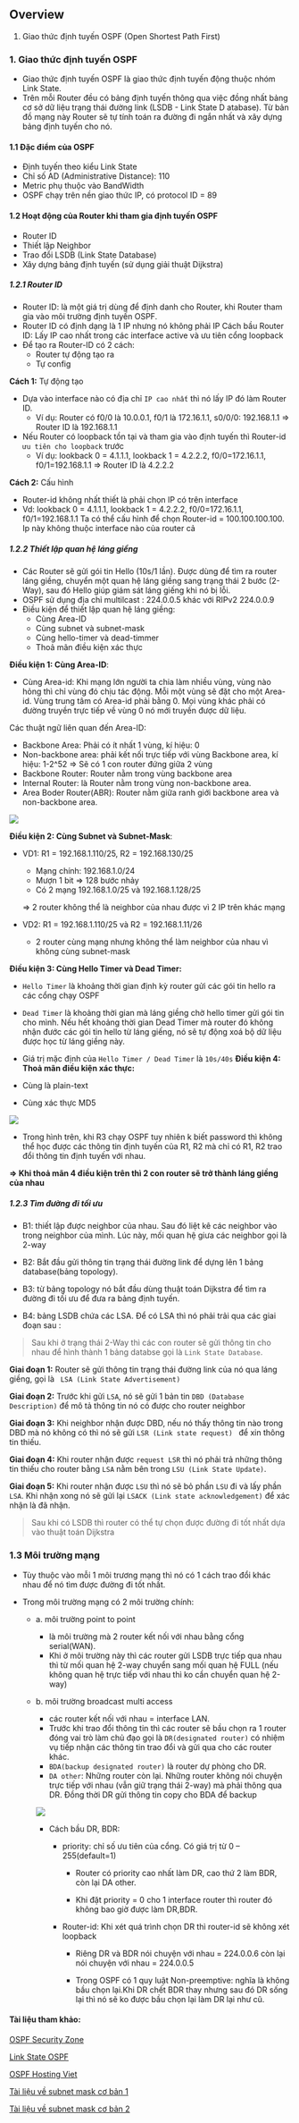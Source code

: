 ## Overview
1. Giao thức định tuyến OSPF (Open Shortest Path First)


### 1. Giao thức định tuyến OSPF

- Giao thức định tuyến OSPF là giao thức định tuyến động thuộc nhóm Link State. 
- Trên mỗi Router đều có bảng định tuyến thông qua việc đồng nhất bảng cơ sở dữ liệu trạng thái đường link (LSDB - Link State D atabase). Từ bản đồ mạng này Router sẽ tự tính toán ra đường đi ngắn nhất và xây dựng bảng định tuyến cho nó.

#### 1.1 Đặc điểm của OSPF

- Định tuyến theo kiểu Link State
- Chỉ số AD (Administrative Distance): 110
- Metric phụ thuộc vào BandWidth
- OSPF chạy trên nền giao thức IP, có protocol ID = 89 

<!-- AD- Administrative Distance: là chỉ số ưu tiên của một giao thức trong hệ thống mạng có từ 2 hay nhiều giao thức định tuyến được triển khai -->

#### 1.2 Hoạt động của Router khi tham gia định tuyến OSPF

- Router ID
- Thiết lập Neighbor
- Trao đổi LSDB (Link State Database)
- Xây dựng bảng định tuyến (sử dụng giải thuật Dijkstra)

##### 1.2.1 Router ID
- Router ID: là một giá trị dùng để định danh cho Router, khi Router tham gia vào môi trường định tuyến OSPF.
- Router ID có định dạng là 1 IP nhưng nó không phải IP 
Cách bầu Router ID: Lấy IP cao nhất trong các interface active và ưu tiên cổng loopback
- Để tạo ra Router-ID có 2 cách:
    - Router tự động tạo ra
    - Tự config

**Cách 1:** Tự động tạo
- Dựa vào interface nào có địa chỉ `IP cao nhất` thì nó lấy IP đó làm Router ID.
    - Ví dụ: Router có f0/0 là 10.0.0.1, f0/1 là 172.16.1.1, s0/0/0: 192.168.1.1 => Router ID là 192.168.1.1
- Nếu Router có loopback tồn tại và tham gia vào định tuyến thì Router-id `ưu tiên cho loopback` trước 
    - Ví dụ: lookback 0 = 4.1.1.1, lookback 1 = 4.2.2.2, f0/0=172.16.1.1, f0/1=192.168.1.1 => Router ID là 4.2.2.2

**Cách 2:** Cấu hình
- Router-id không nhất thiết là phải chọn IP có trên interface
- Vd: lookback 0 = 4.1.1.1, lookback 1 = 4.2.2.2, f0/0=172.16.1.1, f0/1=192.168.1.1
Ta có thể cấu hình để chọn Router-id = 100.100.100.100. Ip này không thuộc interface nào của router cả

##### 1.2.2 Thiết lập quan hệ láng giềng
- Các Router sẽ gửi gói tin Hello (10s/1 lần). Được dùng để tìm ra router láng giềng, chuyển một quan hệ láng giềng sang trạng thái 2 bước (2- Way), sau đó Hello giúp giám sát láng giếng khi nó bị lỗi.
- OSPF sử dụng địa chỉ multilcast : 224.0.0.5 khác với RIPv2 224.0.0.9
- Điều kiện để thiết lập quan hệ láng giềng:
    - Cùng Area-ID
    - Cùng subnet và subnet-mask
    - Cùng hello-timer và dead-timmer
    - Thoả mãn điều kiện xác thực

**Điều kiện 1: Cùng Area-ID**: 
- Cùng Area-id: Khi mạng lớn người ta chia làm nhiều vùng, vùng nào hỏng thì chỉ vùng đó chịu tác động. Mỗi một vùng sẽ đặt cho một Area-id. Vùng trung tâm có Area-id phải bằng 0. Mọi vùng khác phải có đường truyền trực tiếp về vùng 0 nó mới truyền được dữ liệu.

Các thuật ngữ liên quan đến Area-ID: 
- Backbone Area: Phải có ít nhất 1 vùng, kí hiệu: 0
- Non-backbone area: phải kết nối trực tiếp với vùng Backbone area, kí hiệu: 1-2^52 => Sẽ có 1 con router đứng giữa 2 vùng
- Backbone Router: Router nằm trong vùng backbone area
- Internal Router: là Router nằm trong vùng non-backbone area.
- Area Boder Router(ABR): Router nằm giữa ranh giới backbone area và non-backbone area.

![](images/07_network-example1.png)

**Điều kiện 2: Cùng Subnet và Subnet-Mask**: 

- VD1: R1 = 192.168.1.110/25, R2 = 192.168.130/25
    - Mạng chính: 192.168.1.0/24
    - Mượn 1 bit => 128 bước nhảy
    - Có 2 mạng 192.168.1.0/25 và 192.168.1.128/25

   =>  2 router không thể là neighbor của nhau được vì 2 IP trên khác mạng​

- VD2: R1 = 192.168.1.110/25 và R2 = 192.168.1.11/26
    - 2 router cùng mạng nhưng không thể làm neighbor của nhau vì không cùng subnet-mask

**Điều kiện 3: Cùng Hello Timer và Dead Timer:**
- `Hello Timer` là khoảng thời gian định kỳ router gửi các gói tin hello ra các cổng chạy OSPF
- `Dead Timer` là khoảng thời gian mà láng giềng chờ hello timer gửi gói tin cho mình. Nếu hết khoảng thời gian Dead Timer mà router đó không nhận đước các gói tin hello từ láng giếng, nó sẽ tự động xoá bộ dữ liệu được học từ láng giềng này.
- Giá trị mặc định của `Hello Timer / Dead Timer` là `10s/40s`
**Điều kiện 4: Thoả mãn điều kiện xác thực:**

- Cùng là plain-text
- Cùng xác thực MD5

![](images/07_network-example2.png)

- Trong hình trên, khi R3 chạy OSPF tuy nhiên k biết password thì không thể học được các thông tin định tuyến của R1, R2 mà chỉ có R1, R2 trao đổi thông tin định tuyến với nhau.

**=> Khi thoả mãn 4 điều kiện trên thì 2 con router sẽ trở thành láng giềng của nhau**

##### 1.2.3 Tìm đường đi tối ưu
- B1: thiết lập được neighbor của nhau. Sau đó liệt kê các neighbor vào trong neighbor của mình. Lúc này, mối quan hệ giưa các neighbor gọi là 2-way

- B2: Bắt đầu gửi thông tin trạng thái đường link để dựng lên 1 bảng database(bảng topology).

- B3: từ bảng topology nó bắt đầu dùng thuật toán Dijkstra để tìm ra đường đi tối ưu để đưa ra bảng định tuyến.

- B4: bảng LSDB chứa các LSA. Để có LSA thì nó phải trải qua các giai đoạn sau :

> Sau khi ở trạng thái 2-Way thì các con router sẽ gửi thông tin cho nhau để hình thành 1 bảng databse gọi là `Link State Database`.

**Giai đoạn 1:** Router sẽ gửi thông tin trạng thái đường link của nó qua láng giềng, gọi là ` LSA (Link State Advertisement)`

**Giai đoạn 2:** Trước khi gửi `LSA`, nó sẽ gửi 1 bản tin `DBD (Database Description)` để mô tả thông tin nó có được cho router neighbor

**Giai đoạn 3:** Khi neighbor nhận được DBD, nếu nó thấy thông tin nào trong DBD mà nó không có thì nó sẽ gửi `LSR (Link state request) ` để xin thông tin thiếu. 

**Giai đoạn 4:** Khi router nhận được `request LSR` thì nó phải trả những thông tin thiếu cho router bằng `LSA` nằm bên trong `LSU (Link State Update)`.

**Giai đoạn 5:** Khi router nhận được `LSU` thì nó sẽ bỏ phần `LSU` đi và lấy phần `LSA`. Khi nhận xong nó sẽ gửi lại `LSACK (Link state acknowledgement)` để xác nhận là đã nhận.

> Sau khi có LSDB thì router có thể tự chọn được đường đi tốt nhất dựa vào thuật toán Dijkstra

### 1.3 Môi trường mạng
- Tùy thuộc vào mỗi 1 môi trương mạng thì nó có 1 cách trao đổi khác nhau để nó tìm được đường đi tốt nhất.

- Trong môi trường mạng có 2 môi trường chính:

    - a. môi trường point to point
        - là môi trường mà 2 router kết nối với nhau bằng cổng serial(WAN).
        - Khi ở môi trường này thì các router gửi LSDB trực tiếp qua nhau thì từ mối quan hệ 2-way chuyển sang mối quan hệ FULL (nếu không quan hệ trực tiếp với nhau thì ko cần chuyển quan hệ 2-way)
    - b. môi trường broadcast multi access
        - các router kết nối với nhau = interface LAN.
        - Trước khi trao đổi thông tin thì các router sẽ bầu chọn ra 1 router đóng vai trò làm chủ đạo gọi là `DR(designated router)` có nhiệm vụ tiếp nhận các thông tin trao đổi và gửi qua cho các router khác.
        - `BDA(backup designated router)` là router dự phòng cho DR.
        - `DA other`: Những router còn lại. Những router không nói chuyện trực tiếp với nhau (vẫn giữ trạng thái 2-way) mà phải thông qua DR. Đồng thời DR gửi thông tin copy cho BDA để backup
        
        ![](images/07_network-example3.png)

        - Cách bầu DR, BDR:

            - priority: chỉ số ưu tiên của cổng. Có giá trị từ 0 – 255(default=1)

                - Router có priority cao nhất làm DR, cao thứ 2 làm BDR, còn lại DA other.

                - Khi đặt priority = 0 cho 1 
                interface router thì router đó không bao giờ được làm DR,BDR.

            - Router-id: Khi xét quá trình chọn DR thì router-id sẽ không xét loopback

                - Riêng DR và BDR nói chuyện với nhau = 224.0.0.6 còn lại nói chuyện với nhau = 224.0.0.5

                - Trong OSPF có 1 quy luật Non-preemptive: nghĩa là không bầu chọn lại.Khi DR chết BDR thay nhưng sau đó DR sống lại thì nó sẽ ko được bầu chọn lại làm DR lại như cũ.


#### Tài liệu tham khảo:

[OSPF Security Zone](https://securityzone.vn/t/bai-14-tim-hieu-giao-thuc-dinh-tuyen-ospf.101/)

[Link State OSPF](https://www.daihockhonggiay.com/blogs/post/link-state-ospf)

[OSPF Hosting Viet](https://hostingviet.vn/giao-thuc-ospf)

[Tài liệu về subnet mask cơ bản 1](https://hocmangcoban.blogspot.com/2014/04/network-subnet-subnet-mask-broadcast.html)

[Tài liệu về subnet mask cơ bản 2](https://vietnix.vn/subnet-mask-la-gi/)


